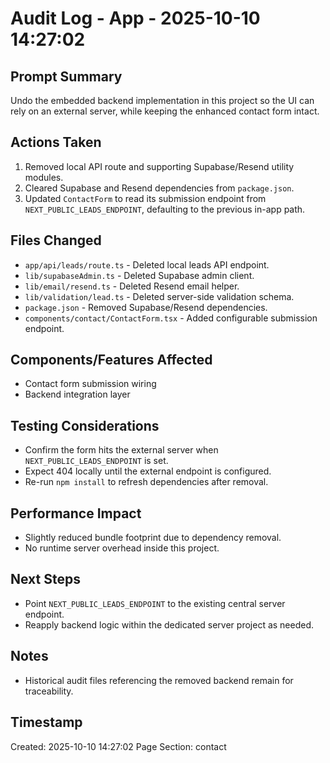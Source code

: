 # Audit Log - App - 2025-10-10 14:27:02

## Prompt Summary

Undo the embedded backend implementation in this project so the UI can rely on an external server, while keeping the enhanced contact form intact.

## Actions Taken

1. Removed local API route and supporting Supabase/Resend utility modules.
2. Cleared Supabase and Resend dependencies from `package.json`.
3. Updated `ContactForm` to read its submission endpoint from `NEXT_PUBLIC_LEADS_ENDPOINT`, defaulting to the previous in-app path.

## Files Changed

- `app/api/leads/route.ts` - Deleted local leads API endpoint.
- `lib/supabaseAdmin.ts` - Deleted Supabase admin client.
- `lib/email/resend.ts` - Deleted Resend email helper.
- `lib/validation/lead.ts` - Deleted server-side validation schema.
- `package.json` - Removed Supabase/Resend dependencies.
- `components/contact/ContactForm.tsx` - Added configurable submission endpoint.

## Components/Features Affected

- Contact form submission wiring
- Backend integration layer

## Testing Considerations

- Confirm the form hits the external server when `NEXT_PUBLIC_LEADS_ENDPOINT` is set.
- Expect 404 locally until the external endpoint is configured.
- Re-run `npm install` to refresh dependencies after removal.

## Performance Impact

- Slightly reduced bundle footprint due to dependency removal.
- No runtime server overhead inside this project.

## Next Steps

- Point `NEXT_PUBLIC_LEADS_ENDPOINT` to the existing central server endpoint.
- Reapply backend logic within the dedicated server project as needed.

## Notes

- Historical audit files referencing the removed backend remain for traceability.

## Timestamp

Created: 2025-10-10 14:27:02
Page Section: contact
